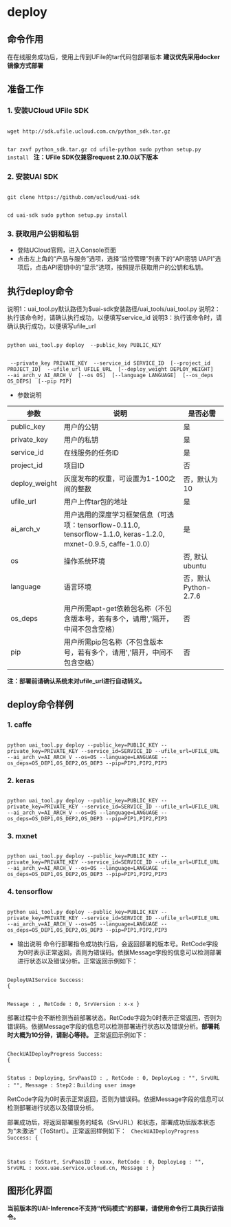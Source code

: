 

# deploy
## 命令作用
在[](ai/uai-inference/use/oplist/create)在线服务成功后，使用[](ai/uai-inference/use/oplist/packdata)上传到UFile的tar代码包部署版本 
**建议优先采用docker镜像方式部署**

## 准备工作
### 1. 安装UCloud UFile SDK  

<code>
wget http://sdk.ufile.ucloud.com.cn/python_sdk.tar.gz

tar zxvf python_sdk.tar.gz
cd ufile-python
sudo python setup.py install
</code>
**注：UFile SDK仅兼容request 2.10.0以下版本**

### 2. 安装UAI SDK

<code>
git clone https://github.com/ucloud/uai-sdk

cd uai-sdk
sudo python setup.py install
</code>

### 3. 获取用户公钥和私钥 

  * 登陆UCloud官网，进入Console页面
  * 点击左上角的“产品与服务”选项，选择“监控管理”列表下的“API密钥 UAPI”选项后，点击API密钥中的“显示”选项，按照提示获取用户的公钥和私钥。

## 执行deploy命令
说明1：uai\_tool.py默认路径为$uai-sdk安装路径/uai\_tools/uai\_tool.py 
说明2：执行该命令时，请确认[](ai/uai-inference/use/oplist/create)执行成功，以便填写service\_id 
说明3：执行该命令时，请确认[](ai/uai-inference/use/oplist/packdata)执行成功，以便填写ufile\_url 

<code>
python uai_tool.py deploy  --public_key PUBLIC_KEY

​			     --private_key PRIVATE_KEY 
​		             --service_id SERVICE_ID
​			     [--project_id PROJECT_ID] 
​                             --ufile_url UFILE_URL
​			     [--deploy_weight DEPLOY_WEIGHT]
​			     --ai_arch_v AI_ARCH_V
​                             [--os OS]
​                             [--language LANGUAGE]
​                             [--os_deps OS_DEPS]
​                             [--pip PIP]
</code>

  * 参数说明

| 参数 | 说明 | 是否必需 |
| ---- | ---- | -------- |
| public\_key | 用户的公钥 | 是 |
| private\_key | 用户的私钥 | 是 |
| service\_id | 在线服务的任务ID | 是 |
| project\_id | 项目ID | 否 |
| deploy\_weight | 灰度发布的权重，可设置为1-100之间的整数 | 否，默认为10 |
| ufile\_url | 用户上传tar包的地址 | 是 |
| ai\_arch\_v| 用户选用的深度学习框架信息（可选项：tensorflow-0.11.0, tensorflow-1.1.0, keras-1.2.0, mxnet-0.9.5, caffe-1.0.0）| 是|
|os |操作系统环境 |否, 默认ubuntu |
|language |语言环境 |否，默认Python-2.7.6 |
|os\_deps |用户所需apt-get依赖包名称（不包含版本号，若有多个，请用','隔开，中间不包含空格）|否 |
|pip |用户所需pip包名称（不包含版本号，若有多个，请用','隔开，中间不包含空格）|否 |

**注：部署前请确认系统未对ufile_url进行自动转义。**

## deploy命令样例

### 1. caffe

<code>
python uai_tool.py deploy --public_key=PUBLIC_KEY --private_key=PRIVATE_KEY --service_id=SERVICE_ID --ufile_url=UFILE_URL --ai_arch_v=AI_ARCH_V --os=OS --language=LANGUAGE --os_deps=OS_DEP1,OS_DEP2,OS_DEP3 --pip=PIP1,PIP2,PIP3
</code>

### 2. keras

<code>
python uai_tool.py deploy --public_key=PUBLIC_KEY --private_key=PRIVATE_KEY --service_id=SERVICE_ID --ufile_url=UFILE_URL --ai_arch_v=AI_ARCH_V --os=OS --language=LANGUAGE --os_deps=OS_DEP1,OS_DEP2,OS_DEP3 --pip=PIP1,PIP2,PIP3
</code>

### 3. mxnet

<code>
python uai_tool.py deploy --public_key=PUBLIC_KEY --private_key=PRIVATE_KEY --service_id=SERVICE_ID --ufile_url=UFILE_URL --ai_arch_v=AI_ARCH_V --os=OS --language=LANGUAGE --os_deps=OS_DEP1,OS_DEP2,OS_DEP3 --pip=PIP1,PIP2,PIP3
</code>

### 4. tensorflow

<code>
python uai_tool.py deploy --public_key=PUBLIC_KEY --private_key=PRIVATE_KEY --service_id=SERVICE_ID --ufile_url=UFILE_URL --ai_arch_v=AI_ARCH_V --os=OS --language=LANGUAGE --os_deps=OS_DEP1,OS_DEP2,OS_DEP3 --pip=PIP1,PIP2,PIP3
</code>

  * 输出说明
命令行部署指令成功执行后，会返回部署的版本号。RetCode字段为0时表示正常返回，否则为错误码。依据Message字段的信息可以检测部署进行状态以及错误分析。正常返回示例如下：

<code>
DeployUAIService Success:
{

Message : ,
RetCode : 0,
SrvVersion : x-x
}
</code>

部署过程中会不断检测当前部署状态。RetCode字段为0时表示正常返回，否则为错误码。依据Message字段的信息可以检测部署进行状态以及错误分析。**部署耗时大概为10分钟，请耐心等待。**
正常返回示例如下：

<code>
CheckUAIDeployProgress Success:
{

Status : Deploying,
SrvPaasID : ,
RetCode : 0,
DeployLog : "",
SrvURL : "",
Message : Step2：Building user image
</code>

RetCode字段为0时表示正常返回，否则为错误码。依据Message字段的信息可以检测部署进行状态以及错误分析。 

部署成功后，将返回部署服务的域名（SrvURL）和状态，部署成功后版本状态为“未激活”（ToStart）。正常返回样例如下：
<code>
CheckUAIDeployProgress Success:
{

Status : ToStart,
SrvPaasID : xxxx,
RetCode : 0,
DeployLog : "",
SrvURL : xxxx.uae.service.ucloud.cn,
Message :
}
</code>

## 图形化界面

**当前版本的UAI-Inference不支持“代码模式“的部署，请使用命令行工具执行该指令。**



